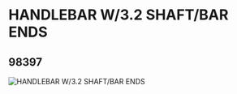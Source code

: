 # HANDLEBAR W/3.2 SHAFT/BAR ENDS
## 98397
![HANDLEBAR W/3.2 SHAFT/BAR ENDS](https://lc-www-live-s.legocdn.com/media/bricks/5/2/4644102.jpg)